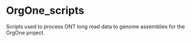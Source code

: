# OrgOne_scripts
Scripts used to process ONT long read data to genome assemblies for the OrgOne project.
